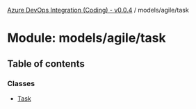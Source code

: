 [Azure DevOps Integration (Coding) - v0.0.4](../README.md) / models/agile/task

# Module: models/agile/task

## Table of contents

### Classes

- [Task](../classes/models_agile_task.Task.md)
